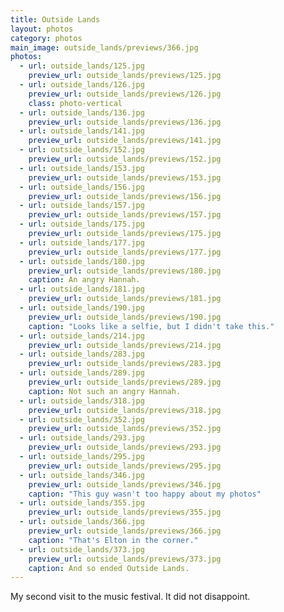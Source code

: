 ```yaml
---
title: Outside Lands
layout: photos
category: photos
main_image: outside_lands/previews/366.jpg
photos:
  - url: outside_lands/125.jpg
    preview_url: outside_lands/previews/125.jpg
  - url: outside_lands/126.jpg
    preview_url: outside_lands/previews/126.jpg
    class: photo-vertical
  - url: outside_lands/136.jpg
    preview_url: outside_lands/previews/136.jpg
  - url: outside_lands/141.jpg
    preview_url: outside_lands/previews/141.jpg
  - url: outside_lands/152.jpg
    preview_url: outside_lands/previews/152.jpg
  - url: outside_lands/153.jpg
    preview_url: outside_lands/previews/153.jpg
  - url: outside_lands/156.jpg
    preview_url: outside_lands/previews/156.jpg
  - url: outside_lands/157.jpg
    preview_url: outside_lands/previews/157.jpg
  - url: outside_lands/175.jpg
    preview_url: outside_lands/previews/175.jpg
  - url: outside_lands/177.jpg
    preview_url: outside_lands/previews/177.jpg
  - url: outside_lands/180.jpg
    preview_url: outside_lands/previews/180.jpg
    caption: An angry Hannah.
  - url: outside_lands/181.jpg
    preview_url: outside_lands/previews/181.jpg
  - url: outside_lands/190.jpg
    preview_url: outside_lands/previews/190.jpg
    caption: "Looks like a selfie, but I didn't take this."
  - url: outside_lands/214.jpg
    preview_url: outside_lands/previews/214.jpg
  - url: outside_lands/283.jpg
    preview_url: outside_lands/previews/283.jpg
  - url: outside_lands/289.jpg
    preview_url: outside_lands/previews/289.jpg
    caption: Not such an angry Hannah.
  - url: outside_lands/318.jpg
    preview_url: outside_lands/previews/318.jpg
  - url: outside_lands/352.jpg
    preview_url: outside_lands/previews/352.jpg
  - url: outside_lands/293.jpg
    preview_url: outside_lands/previews/293.jpg
  - url: outside_lands/295.jpg
    preview_url: outside_lands/previews/295.jpg
  - url: outside_lands/346.jpg
    preview_url: outside_lands/previews/346.jpg
    caption: "This guy wasn't too happy about my photos"
  - url: outside_lands/355.jpg
    preview_url: outside_lands/previews/355.jpg
  - url: outside_lands/366.jpg
    preview_url: outside_lands/previews/366.jpg
    caption: "That's Elton in the corner."
  - url: outside_lands/373.jpg
    preview_url: outside_lands/previews/373.jpg
    caption: And so ended Outside Lands.
---
```


My second visit to the music festival. It did not disappoint.
